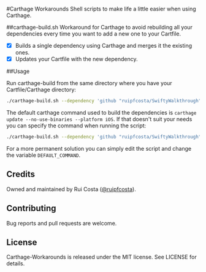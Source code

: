 #Carthage Workarounds
Shell scripts to make life a little easier when using Carthage.

##carthage-build.sh
Workaround for Carthage to avoid rebuilding all your dependencies every time you want to add a new one to your Cartfile.

- [x] Builds a single dependency using Carthage and merges it the existing ones.
- [x] Updates your Cartfile with the new dependency.

##Usage

Run carthage-build from the same directory where you have your Cartfile/Carthage directory:

```bash
./carthage-build.sh --dependency 'github "ruipfcosta/SwiftyWalkthrough"'
```

The default carthage command used to build the dependencies is ```carthage update --no-use-binaries --platform iOS```. If that doesn't suit your needs you can specify the command when running the script:

```bash
./carthage-build.sh --dependency 'github "ruipfcosta/SwiftyWalkthrough"' --command "carthage update"
```

For a more permanent solution you can simply edit the script and change the variable ```DEFAULT_COMMAND```.

## Credits

Owned and maintained by Rui Costa ([@ruipfcosta](https://twitter.com/ruipfcosta)). 

## Contributing

Bug reports and pull requests are welcome.

## License

Carthage-Workarounds is released under the MIT license. See LICENSE for details.
